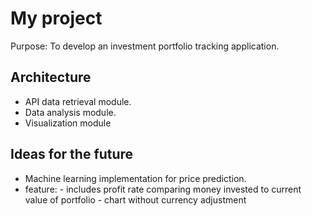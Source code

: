 # My project

Purpose: To develop an investment portfolio tracking application.

## Architecture
* API data retrieval module.
* Data analysis module.
* Visualization module

## Ideas for the future
* Machine learning implementation for price prediction.
* feature:
          - includes profit rate comparing money invested to current value of portfolio
          - chart without currency adjustment
  
